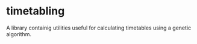 # timetabling
A library containig utilities useful for calculating timetables using a genetic algorithm.